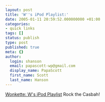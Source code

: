 ```yaml
---
layout: post
title: 'W''s iPod Playlist:'
date: 2005-01-11 20:59:52.000000000 +01:00
categories:
- quick links
tags: []
status: publish
type: post
published: true
meta: {}
author:
  login: shanson
  email: papascott-wp@gmail.com
  display_name: PapaScott
  first_name: Scott
  last_name: Hanson
---
```

<p><a href="http://www.wonkette.com/politics/media/index.php#ws-ipod-playlist-029455" title="Wonkette : Archive for Media">Wonkette: W's iPod Playlist</a> Rock the Casbah!</p>
